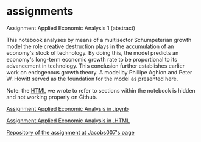 # assignments

Assignment Applied Economic Analysis 1 (abstract)

This notebook analyses by means of a multisector Schumpeterian growth model the role creative destruction plays in the accumulation of an economy's stock of technology. By doing this, the model predicts an economy's long-term economic growth rate to be proportional to its advancement in technology. This conclusion further establishes earlier work on endogenous growth theory. A model by Phillipe Aghion and Peter W. Howitt served as the foundation for the model as presented here.

Note: the [HTML](https://github.com/PhilUnver/assignments/blob/master/HTML%20code.ipynb) we wrote to refer to sections within the notebook is hidden and not working properly on Github.

[Assignment Applied Economic Analysis in .ipynb](https://github.com/PhilUnver/assignments/blob/master/Applied%20Economic%20Analysis%201%20Assignment%20Schumpeterian%20Model(6).ipynb)

[Assignment Applied Economic Analysis in .HTML](https://github.com/PhilUnver/assignments/blob/master/Applied%20Economic%20Analysis%201%20Assignment%20Schumpeterian%20Model(5).html)

[Repository of the assignment at Jacobs007's page](https://github.com/Jacobs007/assignment)


